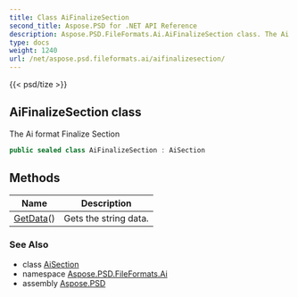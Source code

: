 ```yaml
---
title: Class AiFinalizeSection
second_title: Aspose.PSD for .NET API Reference
description: Aspose.PSD.FileFormats.Ai.AiFinalizeSection class. The Ai format Finalize Section
type: docs
weight: 1240
url: /net/aspose.psd.fileformats.ai/aifinalizesection/
---
```

{{< psd/tize >}}
## AiFinalizeSection class

The Ai format Finalize Section

```csharp
public sealed class AiFinalizeSection : AiSection
```

## Methods

| Name | Description |
| --- | --- |
| [GetData](../../aspose.psd.fileformats.ai/aisection/getdata/)() | Gets the string data. |

### See Also

* class [AiSection](../aisection/)
* namespace [Aspose.PSD.FileFormats.Ai](../../aspose.psd.fileformats.ai/)
* assembly [Aspose.PSD](../../)


